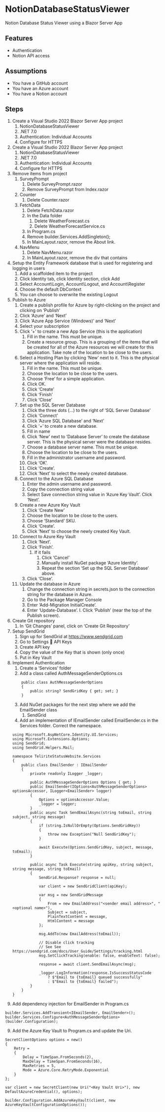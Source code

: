# NotionDatabaseStatusViewer
Notion Database Status Viewer using a Blazor Server App
## Features
* Authentication
* Notion API access
## Assumptions
* You have a GitHub account
* You have an Azure account
* You have a Notion account
## Steps
1.	Create a Visual Studio 2022 Blazor Server App project
    1.	NotionDatabaseStatusViewer
    2.	.NET 7.0
    3.	Authentication: Individual Accounts
    4.	Configure for HTTPS
2.	Create a Visual Studio 2022 Blazor Server App project
    1.	NotionDatabaseStatusViewer
    2.	.NET 7.0
    3.	Authentication: Individual Accounts
    4.	Configure for HTTPS
3.	Remove items from project
    1.	SurveyPrompt
        1.	Delete SurveyPrompt.razor
        2.	Remove SurveyPrompt from Index.razor
    2.	Counter
        1.	Delete Counter.razor
    3.	FetchData
        1.	Delete FetchData.razor
        2.	In the Data folder
            1.	Delete WeatherForecast.cs
            2.	Delete WeatherForecastService.cs
        3.	In Program.cs
        4.	Remove builder.Services.AddSingleton<WeatherForecastService>();
        5.	In MainLayout.razor, remove the About link.
    4.	NavMenu
        1.	Delete NavMenu.razor
        2.	In MainLayout.razor, remove the div that contains <NavMenu />
4.	Setup the Entity Framework database that is used for registering and logging in users
    1.	Add a scaffolded item to the project
    2.	Click Identity tab, click Identity section, click Add
    3.	Select Account\Login, Account\Logout, and Account\Register
    4.	Choose the default DbContext
    5.	You can choose to overwrite the existing Logout
5.	Publish to Azure
    1.	Create a publish profile for Azure by right-clicking on the project and clicking on ‘Publish’
    2.	Click ‘Azure’ and ‘Next’
    3.	Click ‘Azure App Service (Windows)’ and ‘Next’
    4.	Select your subscription
    5.	Click ‘+’ to create a new App Service (this is the application)
        1.	Fill in the name.  This must be unique.
        2.	Create a resource group.  This is a grouping of the items that will be created for all of the Azure resources we will create for this application.  Take note of the location to be close to the users.
    6.	Select a Hosting Plan by clicking ‘New’ next to it.  This is the physical server where the application will reside.
        1.	Fill in the name.  This must be unique.
        2.	Choose the location to be close to the users.
        3.	Choose ‘Free’ for a simple application.
        4.	Click OK.
        5.	Click ‘Create’
        6.	Click ‘Finish’
        7.	Click ‘Close’
    7.	Set up the SQL Server Database
        1.	Click the three dots (…) to the right of ‘SQL Server Database’
        2.	Click ‘Connect’
        3.	Click ‘Azure SQL Database’ and ‘Next’
        4.	Click ‘+’ to create a new database.
        5.	Fill in name
        6.	Click ‘New’ next to ‘Database Server’ to create the database server.  This is the physical server were the database resides.
        7.	Choose a database server name.  This must be unique.
        8.	Choose the location to be close to the users.
        9.	Fill in the administrator username and password.
        10.	Click ‘OK’.
        11.	Click ‘Create’.
        12.	Click ‘Next’ to select the newly created database.
    8.	Connect to the Azure SQL Database
        1.	Enter the admin username and password.
        2.	Copy the connection string value
        3.	Select Save connection string value in ‘Azure Key Vault’.  Click ‘Next’.
    9.	Create a new Azure Key Vault
        1.	Click ‘Create New’
        2.	Choose the location to be close to the users.
        3.	Choose ‘Standard’ SKU.
        4.	Click ‘Create’.
        5.	Click ‘Next’ to choose the newly created Key Vault.
    10.	Connect to Azure Key Vault
        1.	Click ‘Next’.
        2.	Click ‘Finish’.
            1.	If it fails
                1.	Click ‘Cancel’
                2.	Manually install NuGet package ‘Azure Identity’.
                3.	Repeat the section ‘Set up the SQL Server Database’ above.
        3.	Click ‘Close’.
    11.	Update the database in Azure
        1.	Change the connection string in secrets.json to the connection string for the database in Azure.
        2.	Go to the Package Manager Console
        3.	Enter ‘Add-Migration InitialCreate’.
        4.	Enter ‘Update-Database’.
            l.	Click ‘Publish’ (near the top of the Publish screen).
6.	Create Git repository
    1.	In ‘Git Changes’ panel, click on ‘Create Git Repository’
7.	Setup SendGrid
    1.	Sign up for SendGrid at https://www.sendgrid.com
    2.	Go to Settings  API Keys
    3.	Create API key
    4.	Copy the value of the Key that is shown (only once)
    5.	Put in Key Vault
8.	Implement Authentication
    1.	Create a ‘Services’ folder
    2.	Add a class called AuthMessageSenderOptions.cs
    ```
        public class AuthMessageSenderOptions
        {
            public string? SendGridKey { get; set; }
        }
    ```
    3.	Add NuGet packages for the next step where we add the EmailSender class
        1.	SendGrid
    4.	Add an implementation of IEmailSender called EmailSender.cs in the Services folder.  Correct the namespace.
    ```
    using Microsoft.AspNetCore.Identity.UI.Services;
    using Microsoft.Extensions.Options;
    using SendGrid;
    using SendGrid.Helpers.Mail;
    
    namespace TeliriteStatusWebsite.Services
    {
        public class EmailSender : IEmailSender
        {
            private readonly ILogger _logger;
    
            public AuthMessageSenderOptions Options { get; }
            public EmailSender(IOptions<AuthMessageSenderOptions> optionsAccessor, ILogger<EmailSender> logger)
            {
                Options = optionsAccessor.Value;
                _logger = logger;
            }
            public async Task SendEmailAsync(string toEmail, string subject, string message)
            {
                if (string.IsNullOrEmpty(Options.SendGridKey))
                {
                    throw new Exception("Null SendGridKey");
                }
    
                await Execute(Options.SendGridKey, subject, message, toEmail);
            }
    
            public async Task Execute(string apiKey, string subject, string message, string toEmail)
            {
                SendGrid.Response? response = null;
    
                var client = new SendGridClient(apiKey);
    
                var msg = new SendGridMessage
                {
                    From = new EmailAddress("<sender email address>", "<optional name>"),
                    Subject = subject,
                    PlainTextContent = message,
                    HtmlContent = message
                };
    
                msg.AddTo(new EmailAddress(toEmail));
    
                // Disable click tracking
                // See See https://sendgrid.com/docs/User_Guide/Settings/tracking.html
                msg.SetClickTracking(enable: false, enableText: false);
    
                response = await client.SendEmailAsync(msg);
    
                _logger.LogInformation(response.IsSuccessStatusCode
                    ? $"Email to {toEmail} queued successfully"
                    : $"Email to {toEmail} failed");
            }
        }
    }
    ```
   5.	Add dependency injection for EmailSender in Program.cs
   ```
   builder.Services.AddTransient<IEmailSender, EmailSender>();
   builder.Services.Configure<AuthMessageSenderOptions>(builder.Configuration);
   ``` 
9.	Add the Azure Key Vault to Program.cs and update the Uri.
```
SecretClientOptions options = new()
{
    Retry =
    {
        Delay = TimeSpan.FromSeconds(2),
        MaxDelay = TimeSpan.FromSeconds(16),
        MaxRetries = 5,
        Mode = Azure.Core.RetryMode.Exponential
    }
};

var client = new SecretClient(new Uri("<Key Vault Uri>"), new DefaultAzureCredential(), options);

builder.Configuration.AddAzureKeyVault(client, new AzureKeyVaultConfigurationOptions());
```
